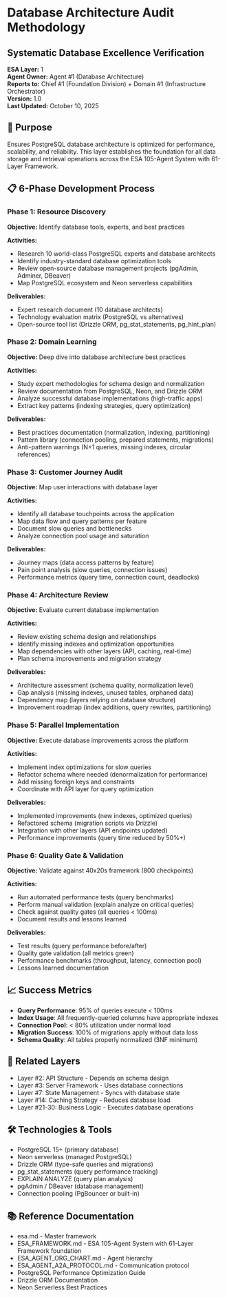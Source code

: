 # Database Architecture Audit Methodology
## Systematic Database Excellence Verification

**ESA Layer:** 1  
**Agent Owner:** Agent #1 (Database Architecture)  
**Reports to:** Chief #1 (Foundation Division) + Domain #1 (Infrastructure Orchestrator)  
**Version:** 1.0  
**Last Updated:** October 10, 2025

## 🎯 Purpose
Ensures PostgreSQL database architecture is optimized for performance, scalability, and reliability. This layer establishes the foundation for all data storage and retrieval operations across the ESA 105-Agent System with 61-Layer Framework.

## 📋 6-Phase Development Process

### Phase 1: Resource Discovery
**Objective:** Identify database tools, experts, and best practices

**Activities:**
- Research 10 world-class PostgreSQL experts and database architects
- Identify industry-standard database optimization tools
- Review open-source database management projects (pgAdmin, Adminer, DBeaver)
- Map PostgreSQL ecosystem and Neon serverless capabilities

**Deliverables:**
- Expert research document (10 database architects)
- Technology evaluation matrix (PostgreSQL vs alternatives)
- Open-source tool list (Drizzle ORM, pg_stat_statements, pg_hint_plan)

### Phase 2: Domain Learning
**Objective:** Deep dive into database architecture best practices

**Activities:**
- Study expert methodologies for schema design and normalization
- Review documentation from PostgreSQL, Neon, and Drizzle ORM
- Analyze successful database implementations (high-traffic apps)
- Extract key patterns (indexing strategies, query optimization)

**Deliverables:**
- Best practices documentation (normalization, indexing, partitioning)
- Pattern library (connection pooling, prepared statements, migrations)
- Anti-pattern warnings (N+1 queries, missing indexes, circular references)

### Phase 3: Customer Journey Audit
**Objective:** Map user interactions with database layer

**Activities:**
- Identify all database touchpoints across the application
- Map data flow and query patterns per feature
- Document slow queries and bottlenecks
- Analyze connection pool usage and saturation

**Deliverables:**
- Journey maps (data access patterns by feature)
- Pain point analysis (slow queries, connection issues)
- Performance metrics (query time, connection count, deadlocks)

### Phase 4: Architecture Review
**Objective:** Evaluate current database implementation

**Activities:**
- Review existing schema design and relationships
- Identify missing indexes and optimization opportunities
- Map dependencies with other layers (API, caching, real-time)
- Plan schema improvements and migration strategy

**Deliverables:**
- Architecture assessment (schema quality, normalization level)
- Gap analysis (missing indexes, unused tables, orphaned data)
- Dependency map (layers relying on database structure)
- Improvement roadmap (index additions, query rewrites, partitioning)

### Phase 5: Parallel Implementation
**Objective:** Execute database improvements across the platform

**Activities:**
- Implement index optimizations for slow queries
- Refactor schema where needed (denormalization for performance)
- Add missing foreign keys and constraints
- Coordinate with API layer for query optimization

**Deliverables:**
- Implemented improvements (new indexes, optimized queries)
- Refactored schema (migration scripts via Drizzle)
- Integration with other layers (API endpoints updated)
- Performance improvements (query time reduced by 50%+)

### Phase 6: Quality Gate & Validation
**Objective:** Validate against 40x20s framework (800 checkpoints)

**Activities:**
- Run automated performance tests (query benchmarks)
- Perform manual validation (explain analyze on critical queries)
- Check against quality gates (all queries < 100ms)
- Document results and lessons learned

**Deliverables:**
- Test results (query performance before/after)
- Quality gate validation (all metrics green)
- Performance benchmarks (throughput, latency, connection pool)
- Lessons learned documentation

## 📈 Success Metrics
- **Query Performance**: 95% of queries execute < 100ms
- **Index Usage**: All frequently-queried columns have appropriate indexes
- **Connection Pool**: < 80% utilization under normal load
- **Migration Success**: 100% of migrations apply without data loss
- **Schema Quality**: All tables properly normalized (3NF minimum)

## 🔗 Related Layers
- Layer #2: API Structure - Depends on schema design
- Layer #3: Server Framework - Uses database connections
- Layer #7: State Management - Syncs with database state
- Layer #14: Caching Strategy - Reduces database load
- Layer #21-30: Business Logic - Executes database operations

## 🛠️ Technologies & Tools
- PostgreSQL 15+ (primary database)
- Neon serverless (managed PostgreSQL)
- Drizzle ORM (type-safe queries and migrations)
- pg_stat_statements (query performance tracking)
- EXPLAIN ANALYZE (query plan analysis)
- pgAdmin / DBeaver (database management)
- Connection pooling (PgBouncer or built-in)

## 📚 Reference Documentation
- esa.md - Master framework
- ESA_FRAMEWORK.md - ESA 105-Agent System with 61-Layer Framework foundation
- ESA_AGENT_ORG_CHART.md - Agent hierarchy
- ESA_AGENT_A2A_PROTOCOL.md - Communication protocol
- PostgreSQL Performance Optimization Guide
- Drizzle ORM Documentation
- Neon Serverless Best Practices

